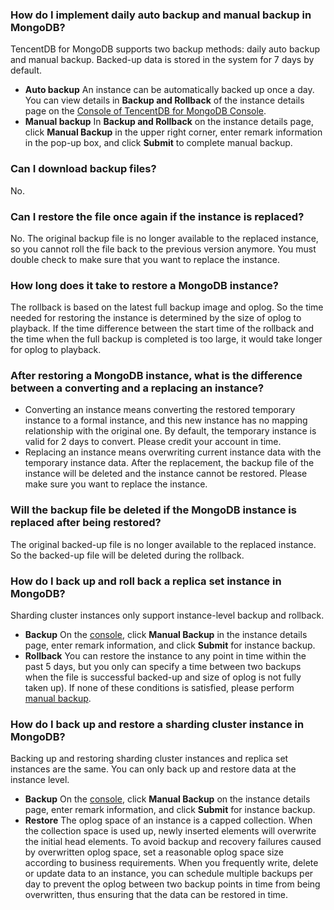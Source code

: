 ### How do I implement daily auto backup and manual backup in MongoDB?
TencentDB for MongoDB supports two backup methods: daily auto backup and manual backup. Backed-up data is stored in the system for 7 days by default.
 - **Auto backup**
An instance can be automatically backed up once a day. You can view details in **Backup and Rollback** of the instance details page on the [Console of TencentDB for MongoDB Console](https://console.cloud.tencent.com/mongodb).
- **Manual backup**
In **Backup and Rollback** on the instance details page, click **Manual Backup** in the upper right corner, enter remark information in the pop-up box, and click **Submit** to complete manual backup.

### Can I download backup files?
No.

### Can I restore the file once again if the instance is replaced?
No. The original backup file is no longer available to the replaced instance, so you cannot roll the file back to the previous version anymore. You must double check to make sure that you want to replace the instance. 

### How long does it take to restore a MongoDB instance?
The rollback is based on the latest full backup image and oplog. So the time needed for restoring the instance is determined by the size of oplog to playback.
If the time difference between the start time of the rollback and the time when the full backup is completed is too large, it would take longer for oplog to playback. 

### After restoring a MongoDB instance, what is the difference between a converting and a replacing an instance?
 - Converting an instance means converting the restored temporary instance to a formal instance, and this new instance has no mapping relationship with the original one. By default, the temporary instance is valid for 2 days to convert. Please credit your account in time. 
 - Replacing an instance means overwriting current instance data with the temporary instance data. After the replacement, the backup file of the instance will be deleted and the instance cannot be restored. Please make sure you want to replace the instance.

### Will the backup file be deleted if the MongoDB instance is replaced after being restored?
The original backed-up file is no longer available to the replaced instance. So the backed-up file will be deleted during the rollback.

### How do I back up and roll back a replica set instance in MongoDB?
Sharding cluster instances only support instance-level backup and rollback.
 - **Backup**
On the [console](https://console.cloud.tencent.com/mongodb), click **Manual Backup** in the instance details page, enter remark information, and click **Submit** for instance backup.
 - **Rollback**
You can restore the instance to any point in time within the past 5 days, but you only can specify a time between two backups when the file is successful backed-up and size of oplog is not fully taken up). If none of these conditions is satisfied, please perform [manual backup](https://cloud.tencent.com/document/product/240/7108).

### How do I back up and restore a sharding cluster instance in MongoDB?
Backing up and restoring sharding cluster instances and replica set instances are the same.  You can only back up and restore data at the instance level.
 - **Backup**
On the [console](https://console.cloud.tencent.com/mongodb), click **Manual Backup** on the instance details page, enter remark information, and click **Submit** for instance backup.
 - **Restore**
The oplog space of an instance is a capped collection. When the collection space is used up, newly inserted elements will overwrite the initial head elements. To avoid backup and recovery failures caused by overwritten oplog space, set a reasonable oplog space size according to business requirements. When you frequently write, delete or update data to an instance, you can schedule multiple backups per day to prevent the oplog between two backup points in time from being overwritten, thus ensuring that the data can be restored in time.
